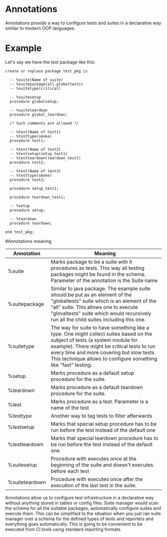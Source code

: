 # Annotations

Annotations provide a way to configure tests and suites in a declarative way similar to modern OOP languages.

# Example
Let's say we have the test package like this:
```
create or replace package test_pkg is

  -- %suite(Name of suite)
  -- %suitepackage(all.globaltests)
  -- %suitetype(critical)

  -- %suitesetup
  procedure globalsetup;

  -- %suiteteardown
  procedure global_teardown;

  /* Such comments are allowed */

  -- %test(Name of test1)
  -- %testtype(smoke)
  procedure test1;

  -- %test(Name of test2)
  -- %testsetup(setup_test1)
  -- %testteardown(teardown_test1)
  procedure test2;

  -- %test(Name of test3)
  -- %testtype(smoke)
  procedure test3;

  procedure setup_test1;

  procedure teardown_test1;

  -- %setup
  procedure setup;

  -- %teardown
  procedure teardown;

end test_pkg;
```

#Annotations meaning

Annotation | Meaning
------------ | -------------
%suite | Marks package to be a suite with it procedures as tests. This way all testing packages might be found in the schema. Parameter of the annotation is the Suite name
%suitepackage | Similar to java package. The example suite should be put as an element of the "globaltests" suite which is an element of the "all" suite. This allows one to execute "glovaltests" suite which would recursively run all the child suites including this one.
%suitetype | The way for suite to have something like a type. One might collect suites based on the subject of tests (a system module for example). There might be critical tests to run every time and more covering but slow tests. This technique allows to configure something like "fast" testing.
%setup | Marks procedure as a default setup procedure for the suite.
%teardown | Marks procedure as a default teardown procedure for the suite.
%test | Marks procedure as a test. Parameter is a name of the test
%testtype | Another way to tag tests to filter afterwards
%testsetup | Marks that special setup procedure has to be run before the test instead of the default one
%testteardown | Marks that special teardown procedure has to be run before the test instead of the default one
%suitesetup | Procedure with executes once at the beginning of the suite and doesn't executes before each test
%suiteteardown | Procedure with executes once after the execution of the last test in the suite.

Annotations allow us to configure test infrastructure in a declarative way without anything stored in tables or config files. Suite manager would scan the schema for all the suitable packages, automatically configure suites and execute them. This can be simplified to the situation when you just ran suite manager over a schema for the defined types of tests and reporters and everything goes automatically. This is going to be convenient to be executed from CI tools using standard reporting formats.

